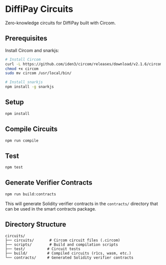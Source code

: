 # DiffiPay Circuits

Zero-knowledge circuits for DiffiPay built with Circom.

## Prerequisites

Install Circom and snarkjs:

```bash
# Install Circom
curl -L https://github.com/iden3/circom/releases/download/v2.1.6/circom-linux-amd64 -o circom
chmod +x circom
sudo mv circom /usr/local/bin/

# Install snarkjs
npm install -g snarkjs
```

## Setup

```bash
npm install
```

## Compile Circuits

```bash
npm run compile
```

## Test

```bash
npm test
```

## Generate Verifier Contracts

```bash
npm run build:contracts
```

This will generate Solidity verifier contracts in the `contracts/` directory that can be used in the smart contracts package.

## Directory Structure

```
circuits/
├── circuits/       # Circom circuit files (.circom)
├── scripts/        # Build and compilation scripts
├── test/          # Circuit tests
├── build/         # Compiled circuits (r1cs, wasm, etc.)
└── contracts/     # Generated Solidity verifier contracts
```
